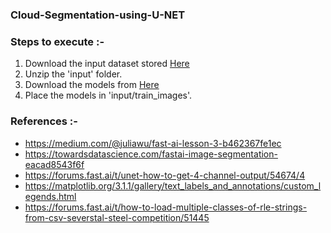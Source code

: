 ### Cloud-Segmentation-using-U-NET

### Steps to execute :- 
1. Download the input dataset stored [Here](https://drive.google.com/open?id=1Wq7rocB3ADgbUrgXXKidbkJgow9_wHSP)
2. Unzip the 'input' folder.
3. Download the models from [Here](https://drive.google.com/open?id=1AnBHtvjHI8w0WAVwH1heMrohChlVp5GN)
4. Place the models in 'input/train_images'.

### References :-
* https://medium.com/@juliawu/fast-ai-lesson-3-b462367fe1ec
* https://towardsdatascience.com/fastai-image-segmentation-eacad8543f6f
* https://forums.fast.ai/t/unet-how-to-get-4-channel-output/54674/4
* https://matplotlib.org/3.1.1/gallery/text_labels_and_annotations/custom_legends.html
* https://forums.fast.ai/t/how-to-load-multiple-classes-of-rle-strings-from-csv-severstal-steel-competition/51445
